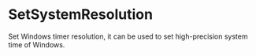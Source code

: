 # SetSystemResolution
Set Windows timer resolution, it can be used to set high-precision system time of Windows.
